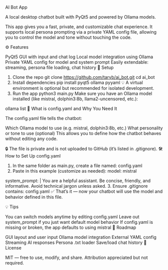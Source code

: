 AI Bot App

A local desktop chatbot built with PyQt5 and powered by Ollama models.

This app gives you a fast, private, and customizable chat experience. It supports local persona prompting via a private YAML config file, allowing you to control the model and tone without touching the code.

⚙️ Features

PyQt5 GUI with input and chat log
Local model integration using Ollama
Private YAML config for model and system prompt
Easily extendable: streaming, persona file loading, chat history
🚀 Setup

1. Clone the repo
git clone https://github.com/taryb/ai_bot.git
cd ai_bot
2. Install dependencies
pip install pyqt5 ollama pyyaml
💡 A virtual environment is optional but recommended for isolated development.
3. Run the app
python3 main.py
Make sure you have an Ollama model installed (like mistral, dolphin3:8b, llama2-uncensored, etc.):

ollama list
📄 What is config.yaml and Why You Need It

The config.yaml file tells the chatbot:

Which Ollama model to use (e.g. mistral, dolphin3:8b, etc.)
What personality or tone to use (optional)
This allows you to define how the chatbot behaves without editing any code.

🔒 The file is private and is not uploaded to GitHub (it’s listed in .gitignore).
🛠 How to Set Up config.yaml

1. In the same folder as main.py, create a file named:
config.yaml
2. Paste in this example (customize as needed):
model: mistral

system_prompt: |
  You are a helpful assistant. Be concise, friendly, and informative.
  Avoid technical jargon unless asked.
3. Ensure .gitignore contains:
config.yaml
✅ That’s it — now your chatbot will use the model and behavior defined in this file.

💡 Tips

You can switch models anytime by editing config.yaml
Leave out system_prompt if you just want default model behavior
If config.yaml is missing or broken, the app defaults to using mistral
📝 Roadmap

 GUI layout and user input
 Ollama model integration
 External YAML config
 Streaming AI responses
 Persona .txt loader
 Save/load chat history
🪪 License

MIT — free to use, modify, and share. Attribution appreciated but not required.
